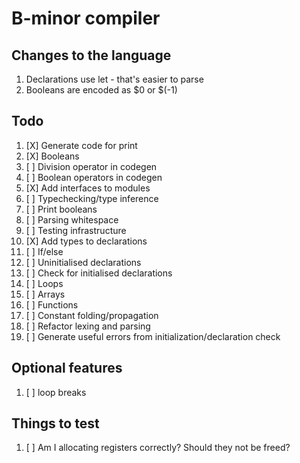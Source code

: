 # B-minor compiler

## Changes to the language
1. Declarations use let - that's easier to parse
2. Booleans are encoded as $0 or $(-1)

## Todo
1. [X] Generate code for print
2. [X] Booleans
3. [ ] Division operator in codegen
4. [ ] Boolean operators in codegen
5. [X] Add interfaces to modules
6. [ ] Typechecking/type inference
7. [ ] Print booleans
8. [ ] Parsing whitespace
9. [ ] Testing infrastructure
10. [X] Add types to declarations
11. [ ] If/else
12. [ ] Uninitialised declarations
13. [ ] Check for initialised declarations
14. [ ] Loops
15. [ ] Arrays
16. [ ] Functions
17. [ ] Constant folding/propagation
18. [ ] Refactor lexing and parsing
19. [ ] Generate useful errors from initialization/declaration check

## Optional features
1. [ ] loop breaks

## Things to test
1. [ ] Am I allocating registers correctly? Should they not be freed?
